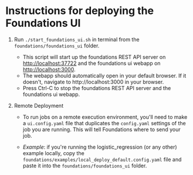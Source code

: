 # Instructions for deploying the Foundations UI

1. Run ```./start_foundations_ui.sh``` in terminal from the ```foundations/foundations_ui``` folder. 

    - This script will start up the foundations REST API server on [http://localhost:37722](http://localhost:37722) and the foundations ui webapp on [http://localhost:3000](http://localhost:3000).  
    - The webapp should automatically open in your default browser. If it doesn't, navigate to http://localhost:3000 in your browser.   
    - Press Ctrl-C to stop the foundations REST API server and the foundations ui webapp.   

2. Remote Deployment

    - To run jobs on a remote execution environment, you'll need to make a `ui.config.yaml` file that duplicates the `config.yaml` settings of the job you are running. This will tell Foundations where to send your job.

    - *Example*: if you're running the logistic_regression (or any other) example locally, copy the `foundations/examples/local_deploy_default.config.yaml` file and paste it into the `foundations/foundations_ui` folder.